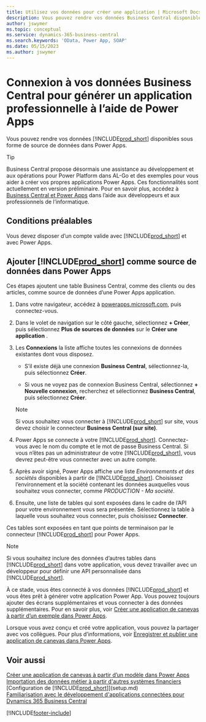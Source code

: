 ```yaml
---
title: Utilisez vos données pour créer une application | Microsoft Docs
description: Vous pouvez rendre vos données Business Central disponibles sous forme de source de données et spécifier une URL OData de vos services Web pour générer une application métier à l’aide de Power Apps.
author: jswymer
ms.topic: conceptual
ms.service: dynamics-365-business-central
ms.search.keywords: 'OData, Power App, SOAP'
ms.date: 05/15/2023
ms.author: jswymer
---
```

# <a name="connecting-to-your-business-central-data-to-build-a-business-app-using-power-apps"></a>Connexion à vos données Business Central pour générer un application professionnelle à l’aide de Power Apps

Vous pouvez rendre vos données [!INCLUDE[prod_short](includes/prod_short.md)] disponibles sous forme de source de données dans Power Apps.  

> [!TIP]  
> Business Central propose désormais une assistance au développement et aux opérations pour Power Platform dans AL-Go et des exemples pour vous aider à créer vos propres applications Power Apps. Ces fonctionnalités sont actuellement en version préliminaire. Pour en savoir plus, accédez à [Business Central et Power Apps](/dynamics365/business-central/dev-itpro/powerplatform/power-apps-overview) dans l’aide aux développeurs et aux professionnels de l’informatique.

## <a name="prerequisites"></a>Conditions préalables

Vous devez disposer d’un compte valide avec [!INCLUDE[prod_short](includes/prod_short.md)] et avec Power Apps.  

## <a name="add--as-a-data-source-in-power-apps"></a>Ajouter [!INCLUDE[prod_short](includes/prod_short.md)] comme source de données dans Power Apps

Ces étapes ajoutent une table Business Central, comme des clients ou des articles, comme source de données d’une Power Apps application.

1. Dans votre navigateur, accédez à [powerapps.microsoft.com](https://powerapps.microsoft.com/), puis connectez-vous.
2. Dans le volet de navigation sur le côté gauche, sélectionnez **+ Créer**, puis sélectionnez **Plus de sources de données** sur le **Créer une application** .
  
   <!-- This step opens Power Apps canavs. On first sign-in, you must specify the country/region.  -->
3. Les **Connexions** la liste affiche toutes les connexions de données existantes dont vous disposez.

   - S’il existe déjà une connexion **Business Central**, sélectionnez-la, puis sélectionnez **Créer**.

   - Si vous ne voyez pas de connexion Business Central, sélectionnez **+ Nouvelle connexion**, recherchez et sélectionnez **Business Central**, puis sélectionnez **Créer**.

   > [!NOTE]
   > Si vous souhaitez vous connecter à [!INCLUDE[prod_short](includes/prod_short.md)] sur site, vous devez choisir le connecteur **Business Central (sur site)**.  
  
4. Power Apps se connecte à votre [!INCLUDE[prod_short](includes/prod_short.md)]. Connectez-vous avec le nom du compte et le mot de passe Business Central. Si vous n’êtes pas un administrateur de votre [!INCLUDE[prod_short](includes/prod_short.md)], vous devrez peut-être vous connecter avec un autre compte.  
5. Après avoir signé, Power Apps affiche une liste *Environnements et des sociétés* disponibles à partir de [!INCLUDE[prod_short](includes/prod_short.md)]. Choisissez l’environnement et la société contenant les données auxquelles vous souhaitez vous connecter, comme *PRODUCTION - Ma société*.  
6. Ensuite, une liste de tables qui sont exposées dans le cadre de l’API pour votre environnement vous sera présentée. Sélectionnez la table à laquelle vous souhaitez vous connecter, puis choisissez **Connecter**.

Ces tables sont exposées en tant que points de terminaison par le connecteur [!INCLUDE[prod_short](includes/prod_short.md)] pour Power Apps.  

> [!NOTE]
> Si vous souhaitez inclure des données d’autres tables dans [!INCLUDE[prod_short](includes/prod_short.md)] dans votre application, vous devez travailler avec un développeur pour définir une API personnalisée dans [!INCLUDE[prod_short](includes/prod_short.md)].  

À ce stade, vous êtes connecté à vos données [!INCLUDE[prod_short](includes/prod_short.md)] et vous êtes prêt à générer votre application Power App. Vous pouvez toujours ajouter des écrans supplémentaires et vous connecter à des données supplémentaires. Pour en savoir plus, voir [Créer une application de canevas à partir d’un exemple dans Power Apps](/powerapps/maker/canvas-apps/open-and-run-a-sample-app).  

Lorsque vous avez conçu et créé votre application, vous pouvez la partager avec vos collègues. Pour plus d’informations, voir [Enregistrer et publier une application de canevas dans Power Apps](/powerapps/maker/canvas-apps/save-publish-app).  

<!--
## <a name="sample-apps-to-get-started"></a>Sample apps to get started

As a preview version, Business Central offers several sample apps that you can use as a starting point for building your own apps that use Business Central data. These sample apps are available in the [Business Central Demos](https://github.com/BusinessCentralDemos) repo on GitHub. For a quick overview on the apps, go to [Power Apps samples for Business Central](/dynamics365/business-central/dev-itpro/powerplatform/power-apps-samples).

## <a name="develop-and-maintain-apps-application-lifecycle-management"></a>Develop and maintain apps application lifecycle management

As an app developer, you may already be familiar with Business Central AL-Go. AL-Go is set of tools on GiHub that enables you to maintain professional DevOps processes for your Business Central AL projects. AL-Go supports source control and activities, like building, testing, and deploying. As a preview, Business Central now offers an Al-Go version that supports for Power Platform solutions. The preview, for example, includes workflows that let you push and pull Power Platfrom changes to and from enviroments. You can access the tools at [https://github.com/BusinessCentralDemos/AL-Go-PTE](https://github.com/BusinessCentralDemos/AL-Go-PTE). For more information, see [Application lifecycle management for Power Apps in Business Central](/dynamics365/business-central/dev-itpro/powerplatform/power-apps-alm).-->

## <a name="see-also"></a>Voir aussi

[Créer une application de canevas à partir d’un modèle dans Power Apps](/powerapps/maker/canvas-apps/get-started-test-drive)  
[Importation des données métier à partir d'autres systèmes financiers](across-import-data-configuration-packages.md)  
[Configuration de [!INCLUDE[prod_short](includes/prod_short.md)]](setup.md)  
[Familiarisation avec le développement d'applications connectées pour Dynamics 365 Business Central](/dynamics365/business-central/dev-itpro/developer/devenv-develop-connect-apps)  

[!INCLUDE[footer-include](includes/footer-banner.md)]
